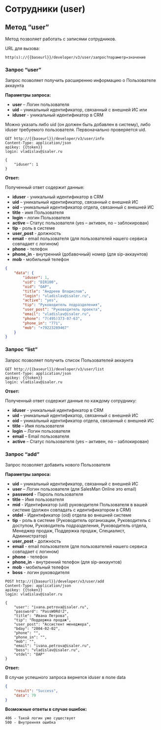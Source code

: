 # Сотрудники (user)

## Метод “user”

Метод позволяет работать с записями сотрудников.

URL для вызова:
```http
http(s)://{{baseurl}}/developer/v3/user/запрос?параметр=значение
```


<a id="user"></a>
### Запрос “user”

Запрос позволяет получить расширенню информацию о Пользователе аккаунта

**Параметры запроса:**

- **user** – Логин пользователя
- **uid** – уникальный идентификатор, связанный с внешней ИС или
- **iduser** - уникальный идентификатор в CRM

Можно указать либо uid (он должен быть добавлен в систему), либо iduser требуемого пользователя. Первоначально проверяется uid.

```http request
GET http://{{baseurl}}/developer/v3/user/info
Content-Type: application/json
apikey: {{token}}
login: vladislav@isaler.ru

{
    "iduser": 1
}
```

**Ответ:**

Полученный ответ содержит данные:

- **iduser** - уникальный идентификатор в CRM
- **uid** – уникальный идентификатор, связанный с внешней ИС
- **oid** – уникальный идентификатор отдела, связанный с внешней ИС
- **title** - имя Пользователя
- **login** – логин Пользователя
- **active** – Статус пользователя (yes – активен, no – заблокирован)
- **tip** - роль в системе
- **user_post** - должность
- **email** - email пользователя (для пользователей нашего сервиса совпадает с логином)
- **phone** - телефон
- **phone_in** - внутренний (добавочный) номер (для sip-аккаунтов)
- **mob** - мобильный телефон

```json
{
	"data": {
		"iduser": 1,
		"uid": "DIR100",
		"oid": "OAP",
		"title": "Андреев Владислав",
		"login": "vladislav@isaler.ru",
		"active": "yes",
		"tip": "Руководитель подразделения",
		"user_post": "Руководитель проекта",
		"email": "vladislav@isaler.ru",
		"phone": "7(495)373-07-63",
		"phone_in": "771",
		"mob": "+79223289467"
	}
}
```

<a id="user.list"></a>
### Запрос “list”

Запрос позволяет получить список Пользователей аккаунта

```http request
GET http://{{baseurl}}/developer/v3/user/list
Content-Type: application/json
apikey: {{token}}
login: vladislav@isaler.ru
```

**Ответ:**

Полученный ответ содержит данные по каждому сотруднику:

- **iduser** - уникальный идентификатор в CRM
- **uid** – уникальный идентификатор, связанный с внешней ИС
- **oid** – уникальный идентификатор отдела, связанный с внешней ИС
- **title** – Имя пользователя
- **login** – Логин пользователя
- **email** – Email пользователя
- **active** – Статус пользователя (yes – активен, no – заблокирован)


<a id="add"></a>
### Запрос “add”

Запрос позволяет добавить нового Пользователя

**Параметры запроса:**

- **uid** – уникальный идентификатор, связанный с внешней ИС
- **user** – Логин пользователя (для SalesMan Online это email)
- **password** - Пароль пользователя
- **title** – Имя пользователя
- **mid** - Идентификатор (uid) руководителя Пользователя в вашей системе (должен совпадать с идентификатором в CRM)
- **otdel** - Идентификатор (oid) отдела во внешней системе
- **tip** - роль в системе (Руководитель организации, Руководитель с доступом, Руководитель подразделения, Руководитель отдела, Менеджер продаж, Поддержка продаж, Специалист, Администратор)
- **user_post** - должность
- **email** - email пользователя (для пользователей нашего сервиса совпадает с логином)
- **phone** - телефон
- **phone_in** - внутренний телефон (для sip-аккаунтов)
- **mob** - мобильный телефон
- **boss** - логин руководителя

```http request
POST http://{{baseurl}}/developer/v3/user/add
Content-Type: application/json
apikey: {{token}}
login: vladislav@isaler.ru

{
	"user": "ivana.petrova@isaler.ru",
	"password": "PassW0Rd!2",
	"title": "Ивана Петрова",
	"tip": "Поддержка продаж",
	"user_post": "Ассистент менеджера",
	"bday": "2004-02-02",
	"phone": "",
	"phone_in": "",
	"mob": "",
	"email": "ivana.petrova@isaler.ru",
	"boss": "vladislav@isaler.ru",
	"otdel": "OAP"
}
```

**Ответ:**

В случае успешного запроса вернется iduser в поле data

```json
{
	"result": "Success",
	"data": 79
}
```

**Возможные ответы в случае ошибок:**

    406 - Такой логин уже существует
    500 - Внутренняя ошибка
